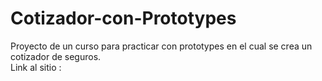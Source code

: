 # Cotizador-con-Prototypes
Proyecto de un curso para practicar con prototypes en el cual se crea un cotizador de seguros. <br>
Link al sitio : 
